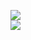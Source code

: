 [![](https://img.shields.io/badge/Made%20With-Github%20Spray-lightgrey.svg?style=for-the-badge&logo=github)](https://github.com/Annihil/github-spray#6565)  
[![](https://i.imgur.com/2DrTn0Z.gif)](https://github.com/Annihil/github-spray)